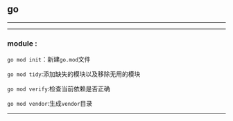 ## go

---





---

### module :

`go mod init`：新建`go.mod`文件

`go mod tidy`:添加缺失的模块以及移除无用的模块

`go mod verify`:检查当前依赖是否正确

`go mod vendor`:生成`vendor`目录

---

